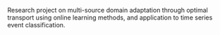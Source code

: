 Research project on multi-source domain adaptation through optimal transport using online learning methods, and application to time series event classification.
